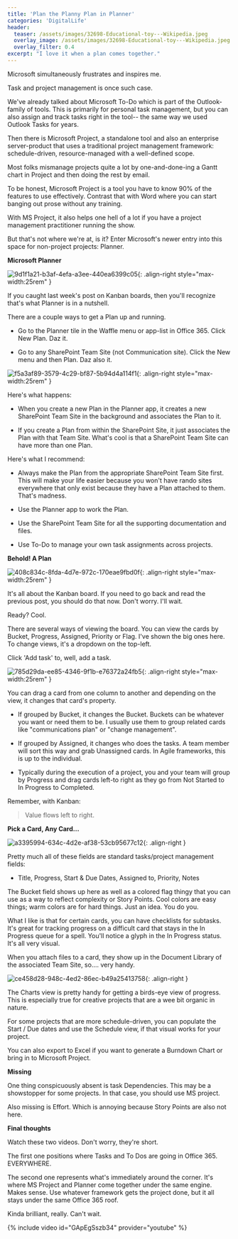 ```yaml
---
title: 'Plan the Planny Plan in Planner'
categories: 'DigitalLife'
header: 
  teaser: /assets/images/32698-Educational-toy---Wikipedia.jpeg
  overlay_image: /assets/images/32698-Educational-toy---Wikipedia.jpeg
  overlay_filter: 0.4
excerpt: "I love it when a plan comes together."
---
```

Microsoft simultaneously frustrates and inspires me. 

Task and project management is once such case. 

We've already talked about Microsoft To-Do which is part of the Outlook-family of tools. This is primarily for personal task management, but you can also assign and track tasks right in the tool-- the same way we used Outlook Tasks for years.

Then there is Microsoft Project, a standalone tool and also an enterprise server-product that uses a traditional project management framework: schedule-driven, resource-managed with a well-defined scope.

Most folks mismanage projects quite a lot by one-and-done-ing a Gantt chart in Project and then doing the rest by email. 

To be honest, Microsoft Project is a tool you have to know 90% of the features to use effectively. Contrast that with Word where you can start banging out prose without any training.

With MS Project, it also helps one hell of a lot if you have a project management practitioner running the show.

But that's not where we're at, is it? Enter Microsoft's newer entry into this space for non-project projects: Planner.

**Microsoft Planner**

![9d1f1a21-b3af-4efa-a3ee-440ea6399c05](/assets/images/9d1f1a21-b3af-4efa-a3ee-440ea6399c05.png){: .align-right style="max-width:25rem" }

If you caught last week's post on Kanban boards, then you'll recognize that's what Planner is in a nutshell.

There are a couple ways to get a Plan up and running. 

- Go to the Planner tile in the Waffle menu or app-list in Office 365. Click New Plan. Daz it.

- Go to any SharePoint Team Site (not Communication site). Click the New menu and then Plan. Daz also it.

![f5a3af89-3579-4c29-bf87-5b94d4a114f1](/assets/images/f5a3af89-3579-4c29-bf87-5b94d4a114f1.png){: .align-right style="max-width:25rem" }

Here's what happens: 

- When you create a new Plan in the Planner app, it creates a new SharePoint Team Site in the background and associates the Plan to it.

- If you create a Plan from within the SharePoint Site, it just associates the Plan with that Team Site. What's cool is that a SharePoint Team Site can have more than one Plan.

Here's what I recommend:

- Always make the Plan from the appropriate SharePoint Team Site first. This will make your life easier because you won't have rando sites everywhere that only exist because they have a Plan attached to them. That's madness.

- Use the Planner app to work the Plan.
- Use the SharePoint Team Site for all the supporting documentation and files.
- Use To-Do to manage your own task assignments across projects.

**Behold! A Plan**

![408c834c-8fda-4d7e-972c-170eae9fbd0f](/assets/images/408c834c-8fda-4d7e-972c-170eae9fbd0f.png){: .align-right style="max-width:25rem" }

It's all about the Kanban board. If you need to go back and read the previous post, you should do that now. Don't worry. I'll wait.

Ready? Cool.

There are several ways of viewing the board. You can view the cards by Bucket, Progress, Assigned, Priority or Flag. I've shown the big ones here. To change views, it's a dropdown on the top-left.

Click 'Add task' to, well, add a task.

![785d29da-ee85-4346-9f1b-e76372a24fb5](/assets/images/785d29da-ee85-4346-9f1b-e76372a24fb5.png){: .align-right style="max-width:25rem" }

You can drag a card from one column to another and depending on the view, it changes that card's property.

- If grouped by Bucket, it changes the Bucket. Buckets can be whatever you want or need them to be. I usually use them to group related cards like "communications plan" or "change management".

- If grouped by Assigned, it changes who does the tasks. A team member will sort this way and grab Unassigned cards. In Agile frameworks, this is up to the individual.
- Typically during the execution of a project, you and your team will group by Progress and drag cards left-to right as they go from Not Started to In Progress to Completed.

Remember, with Kanban:

>  Value flows left to right.

**Pick a Card, Any Card...**

![a3395994-634c-4d2e-af38-53cb95677c12](/assets/images/a3395994-634c-4d2e-af38-53cb95677c12.png){: .align-right }

Pretty much all of these fields are standard tasks/project management fields:

* Title, Progress, Start & Due Dates, Assigned to, Priority, Notes 

The Bucket field shows up here as well as a colored flag thingy that you can use as a way to reflect complexity or Story Points. Cool colors are easy things; warm colors are for hard things. Just an idea. You do you.

What I like is that for certain cards, you can have checklists for subtasks. It's great for tracking progress on a difficult card that stays in the In Progress queue for a spell. You'll notice a glyph in the In Progress status. It's all very visual.

When you attach files to a card, they show up in the Document Library of the associated Team Site, so.... very handy.

![ce458d28-948c-4ed2-86ec-b49a25413758](/assets/images/ce458d28-948c-4ed2-86ec-b49a25413758.png){: .align-right }

The Charts view is pretty handy for getting a birds-eye view of progress. This is especially true for creative projects that are a wee bit organic in nature.

For some projects that are more schedule-driven, you can populate the Start / Due dates and use the Schedule view, if that visual works for your project.

You can also export to Excel if you want to generate a Burndown Chart or bring in to Microsoft Project.

**Missing**

One thing conspicuously absent is task Dependencies. This may be a showstopper for some projects. In that case, you should use MS project.

Also missing is Effort. Which is annoying because Story Points are also not here.

**Final thoughts**

Watch these two videos. Don't worry, they're short.

The first one positions where Tasks and To Dos are going in Office 365. EVERYWHERE.

The second one represents what's immediately around the corner. It's where MS Project and Planner come together under the same engine. Makes sense. Use whatever framework gets the project done, but it all stays under the same Office 365 roof.

Kinda brilliant, really. Can't wait.

{% include video id="GApEgSszb34" provider="youtube" %}
